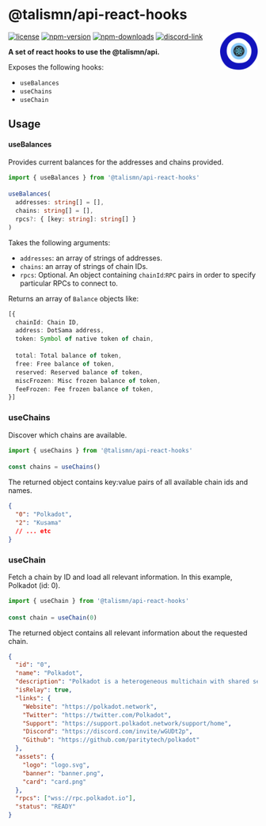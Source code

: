 # @talismn/api-react-hooks

<img src="1f9ff-react.svg" alt="Talisman" width="15%" align="right" />

[![license](https://img.shields.io/github/license/talismansociety/api-react-hooks?style=flat-square)](https://github.com/TalismanSociety/api-react-hooks/blob/master/LICENCE)
[![npm-version](https://img.shields.io/npm/v/@talismn/api-react-hooks?style=flat-square)](https://www.npmjs.com/package/@talismn/api-react-hooks)
[![npm-downloads](https://img.shields.io/npm/dw/@talismn/api-react-hooks?style=flat-square)](https://www.npmjs.com/package/@talismn/api-react-hooks)
[![discord-link](https://img.shields.io/discord/858891448271634473?logo=discord&logoColor=white&style=flat-square)](https://discord.gg/rQgTD9SGtU)

**A set of react hooks to use the @talismn/api.**

Exposes the following hooks:

- `useBalances`
- `useChains`
- `useChain`

## Usage

#### useBalances

Provides current balances for the addresses and chains provided.

```ts
import { useBalances } from '@talismn/api-react-hooks'

useBalances(
  addresses: string[] = [],
  chains: string[] = [],
  rpcs?: { [key: string]: string[] }
)
```

Takes the following arguments:

- `addresses`: an array of strings of addresses.
- `chains`: an array of strings of chain IDs.
- `rpcs`: Optional. An object containing `chainId`:`RPC` pairs in order to specify particular RPCs to connect to.

Returns an array of `Balance` objects like:

```ts
[{
  chainId: Chain ID,
  address: DotSama address,
  token: Symbol of native token of chain,

  total: Total balance of token,
  free: Free balance of token,
  reserved: Reserved balance of token,
  miscFrozen: Misc frozen balance of token,
  feeFrozen: Fee frozen balance of token,
}]
```

### useChains

Discover which chains are available.

```ts
import { useChains } from '@talismn/api-react-hooks'

const chains = useChains()
```

The returned object contains key:value pairs of all available chain ids and names.

```json
{
  "0": "Polkadot",
  "2": "Kusama"
  // ... etc
}
```

### useChain

Fetch a chain by ID and load all relevant information. In this example, Polkadot (id: 0).

```ts
import { useChain } from '@talismn/api-react-hooks'

const chain = useChain(0)
```

The returned object contains all relevant information about the requested chain.

```json
{
  "id": "0",
  "name": "Polkadot",
  "description": "Polkadot is a heterogeneous multichain with shared security and interoperability",
  "isRelay": true,
  "links": {
    "Website": "https://polkadot.network",
    "Twitter": "https://twitter.com/Polkadot",
    "Support": "https://support.polkadot.network/support/home",
    "Discord": "https://discord.com/invite/wGUDt2p",
    "Github": "https://github.com/paritytech/polkadot"
  },
  "assets": {
    "logo": "logo.svg",
    "banner": "banner.png",
    "card": "card.png"
  },
  "rpcs": ["wss://rpc.polkadot.io"],
  "status": "READY"
}
```
